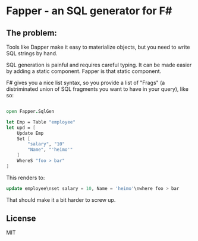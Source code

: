 # Fapper - an SQL generator for F#

## The problem:

Tools like Dapper make it easy to materialize objects, but you need to write SQL strings by hand.

SQL generation is painful and requires careful typing. It can be made easier by adding a static component.
Fapper is that static component.

F# gives you a nice list syntax, so you provide a list of "Frags" (a distriminated union of SQL fragments you want to have in your query), like so:

```fsharp

open Fapper.SqlGen

let Emp = Table "employee"
let upd = [
    Update Emp
    Set [
        "salary", "10"
        "Name", "'heimo'"
    ]
    WhereS "foo > bar"
]
```

This renders to:

```sql
update employee\nset salary = 10, Name = 'heimo'\nwhere foo > bar
```


That should make it a bit harder to screw up.

## License

MIT


